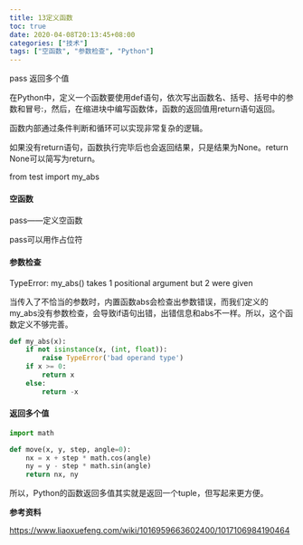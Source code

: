 ```yaml
---
title: 13定义函数
toc: true
date: 2020-04-08T20:13:45+08:00
categories: ["技术"]
tags: ["空函数", "参数检查", "Python"]
---
```


pass  返回多个值

<!--more-->

在Python中，定义一个函数要使用def语句，依次写出函数名、括号、括号中的参数和冒号:，然后，在缩进块中编写函数体，函数的返回值用return语句返回。

函数内部通过条件判断和循环可以实现非常复杂的逻辑。

如果没有return语句，函数执行完毕后也会返回结果，只是结果为None。return None可以简写为return。

from test import my_abs

#### 空函数

pass——定义空函数

pass可以用作占位符

#### 参数检查

TypeError: my_abs() takes 1 positional argument but 2 were given

当传入了不恰当的参数时，内置函数abs会检查出参数错误，而我们定义的my_abs没有参数检查，会导致if语句出错，出错信息和abs不一样。所以，这个函数定义不够完善。

```python
def my_abs(x):
    if not isinstance(x, (int, float)):
        raise TypeError('bad operand type')
    if x >= 0:
        return x
    else:
        return -x
```

#### 返回多个值

```python
import math

def move(x, y, step, angle=0):
    nx = x + step * math.cos(angle)
    ny = y - step * math.sin(angle)
    return nx, ny
```

所以，Python的函数返回多值其实就是返回一个tuple，但写起来更方便。

**参考资料**

https://www.liaoxuefeng.com/wiki/1016959663602400/1017106984190464